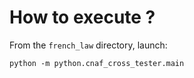 # How to execute ?

From the `french_law` directory, launch:

```
python -m python.cnaf_cross_tester.main
```
